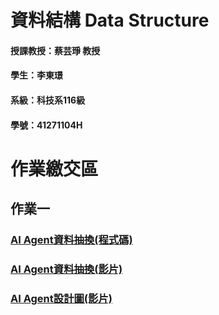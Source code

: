 # 資料結構 Data Structure
#### 授課教授：蔡芸琤 教授
#### 學生：李東璟
#### 系級：科技系116級
#### 學號：41271104H
# 作業繳交區
## 作業一
### [AI Agent資料抽換(程式碼)](https://github.com/Jeremy6789/Bus-AI-agent.git)
### [AI Agent資料抽換(影片)](https://youtu.be/3jxrZ2d7-y0)
### [AI Agent設計圖(影片)](https://youtu.be/CjUdn8RBDXY)
